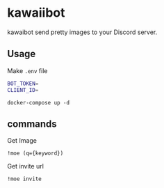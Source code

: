 # kawaiibot

kawaibot send pretty images to your Discord server.

## Usage

Make `.env` file

```sh
BOT_TOKEN=
CLIENT_ID=
```

```
docker-compose up -d
```

## commands

Get Image

```
!moe (q={keyword})
```

Get invite url

```
!moe invite
```